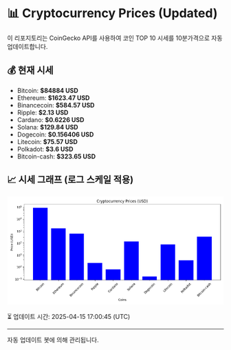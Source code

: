 
# 📊 Cryptocurrency Prices (Updated)

이 리포지토리는 CoinGecko API를 사용하여 코인 TOP 10 시세를 10분가격으로 자동 업데이트합니다.

## 💰 현재 시세
- Bitcoin: **$84884 USD**
- Ethereum: **$1623.47 USD**
- Binancecoin: **$584.57 USD**
- Ripple: **$2.13 USD**
- Cardano: **$0.6226 USD**
- Solana: **$129.84 USD**
- Dogecoin: **$0.156406 USD**
- Litecoin: **$75.57 USD**
- Polkadot: **$3.6 USD**
- Bitcoin-cash: **$323.65 USD**

## 📈 시세 그래프 (로그 스케일 적용)
![Crypto Prices](crypto_prices.png)

⏳ 업데이트 시간: 2025-04-15 17:00:45 (UTC)

---
자동 업데이트 봇에 의해 관리됩니다.
